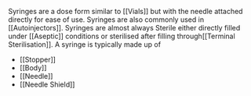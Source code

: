 Syringes are a dose form similar to [[Vials]] but with the needle attached directly for ease of use. Syringes are also commonly used in [[Autoinjectors]]. Syringes are almost always Sterile either directly filled under [[Aseptic]] conditions or sterilised after filling through[[Terminal Sterilisation]]. 
A syringe is typically made up of 

- [[Stopper]]
- [[Body]]
- [[Needle]]
- [[Needle Shield]]